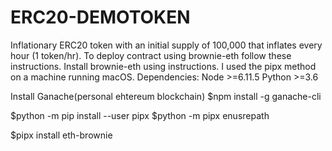# ERC20-DEMOTOKEN

Inflationary ERC20 token with an initial supply of 100,000 that inflates every hour (1 token/hr).
To deploy contract using brownie-eth follow these instructions.
Install brownie-eth using instructions. I used the pipx method on a machine running macOS.
Dependencies:
Node >=6.11.5
Python >=3.6

Install Ganache(personal ehtereum blockchain)
$npm install -g ganache-cli

$python -m pip install --user pipx
$python -m pipx enusrepath

$pipx install eth-brownie
